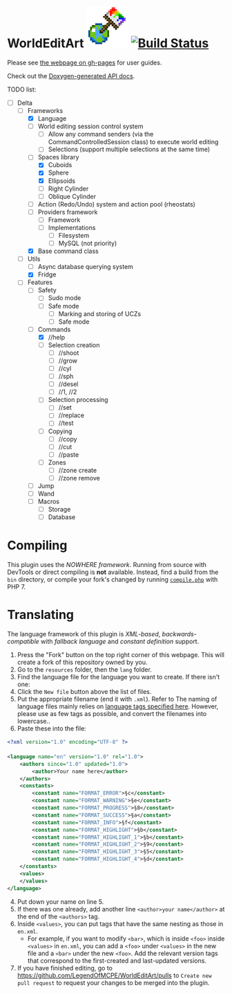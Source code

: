 WorldEditArt ![WorldEditArt](plugin_icon.png) [![Build Status](https://travis-ci.org/LegendOfMCPE/WorldEditArt.svg?branch=master)](https://travis-ci.org/LegendOfMCPE/WorldEditArt)
===

Please see [the webpage on gh-pages](//pemapmodder.github.io/WorldEditArt/guide/) for user guides.

Check out the [Doxygen-generated API docs](//pemapmodder.github.io/WorldEditArt/doxygen).

TODO list:

- [ ] Delta
  - [ ] Frameworks
    - [X] Language
    - [ ] World editing session control system
      - [ ] Allow any command senders (via the CommandControlledSession class) to execute world editing
      - [ ] Selections (support multiple selections at the same time)
    - [ ] Spaces library
      - [x] Cuboids
      - [x] Sphere
      - [x] Ellipsoids
      - [ ] Right Cylinder
      - [ ] Oblique Cylinder
    - [ ] Action (Redo/Undo) system and action pool (rheostats)
    - [ ] Providers framework
      - [ ] Framework
      - [ ] Implementations
        - [ ] Filesystem
        - [ ] MySQL (not priority)
    - [X] Base command class
  - [ ] Utils
    - [ ] Async database querying system
    - [X] Fridge
  - [ ] Features
    - [ ] Safety
      - [ ] Sudo mode
      - [ ] Safe mode
        - [ ] Marking and storing of UCZs
        - [ ] Safe mode
    - [ ] Commands
      - [X] //help
      - [ ] Selection creation
        - [ ] //shoot
        - [ ] //grow
        - [ ] //cyl
        - [ ] //sph
        - [ ] //desel
        - [ ] //1, //2
      - [ ] Selection processing
        - [ ] //set
        - [ ] //replace
        - [ ] //test
      - [ ] Copying
        - [ ] //copy
        - [ ] //cut
        - [ ] //paste
      - [ ] Zones
        - [ ] //zone create
        - [ ] //zone remove
    - [ ] Jump
    - [ ] Wand
    - [ ] Macros
      - [ ] Storage
      - [ ] Database

Compiling
===
This plugin uses the _NOWHERE framework_. Running from source with DevTools or direct compiling is **not** available. Instead, find a build from the `bin` directory, or compile your fork's changed by running [`compile.php`](compile.php) with PHP 7.

Translating
===
The language framework of this plugin is _XML-based_, _backwards-compatible_ with _fallback language_ and _constant definition_ support.

1. Press the "Fork" button on the top right corner of this webpage. This will create a fork of this repository owned by you.
2. Go to the `resources` folder, then the `lang` folder.
3. Find the language file for the language you want to create. If there isn't one:
  1. Click the `New file` button above the list of files.
  2. Put the appropriate filename (end it with `.xml`). Refer to The naming of language files mainly relies on [language tags specified here](http://www.iana.org/assignments/language-subtag-registry/language-subtag-registry). However, please use as few tags as possible, and convert the filenames into lowercase..
  3. Paste these into the file:
```xml
<?xml version="1.0" encoding="UTF-8" ?>

<language name="en" version="1.0" rel="1.0">
	<authors since="1.0" updated="1.0">
		<author>Your name here</author>
	</authors>
	<constants>
		<constant name="FORMAT_ERROR">§c</constant>
		<constant name="FORMAT_WARNING">§e</constant>
		<constant name="FORMAT_PROGRESS">§8</constant>
		<constant name="FORMAT_SUCCESS">§a</constant>
		<constant name="FORMAT_INFO">§f</constant>
		<constant name="FORMAT_HIGHLIGHT">§b</constant>
		<constant name="FORMAT_HIGHLIGHT_1">§b</constant>
		<constant name="FORMAT_HIGHLIGHT_2">§9</constant>
		<constant name="FORMAT_HIGHLIGHT_3">§5</constant>
		<constant name="FORMAT_HIGHLIGHT_4">§d</constant>
	</constants>
	<values>
	</values>
</language>
```
  4. Put down your name on line 5.
4. If there was one already, add another line `<author>your name</author>` at the end of the `<authors>` tag.
5. Inside `<values>`, you can put tags that have the same nesting as those in `en.xml`.
    * For example, if you want to modify `<bar>`, which is inside `<foo>` inside `<values>` in `en.xml`, you can add a `<foo>` under `<values>` in the new file and a `<bar>` under the new `<foo>`. Add the relevant version tags that correspond to the first-created and last-updated versions.
6. If you have finished editing, go to https://github.com/LegendOfMCPE/WorldEditArt/pulls to `Create new pull request` to request your changes to be merged into the plugin.
